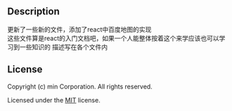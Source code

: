 ## Description
更新了一些新的文件，添加了react中百度地图的实现  
这些文件算是react的入门文档吧，如果一个人能整体按着这个来学应该也可以学习到一些知识的 
描述写在各个文件内

## License

Copyright (c) min Corporation. All rights reserved.

Licensed under the [MIT](LICENSE.txt) license.
